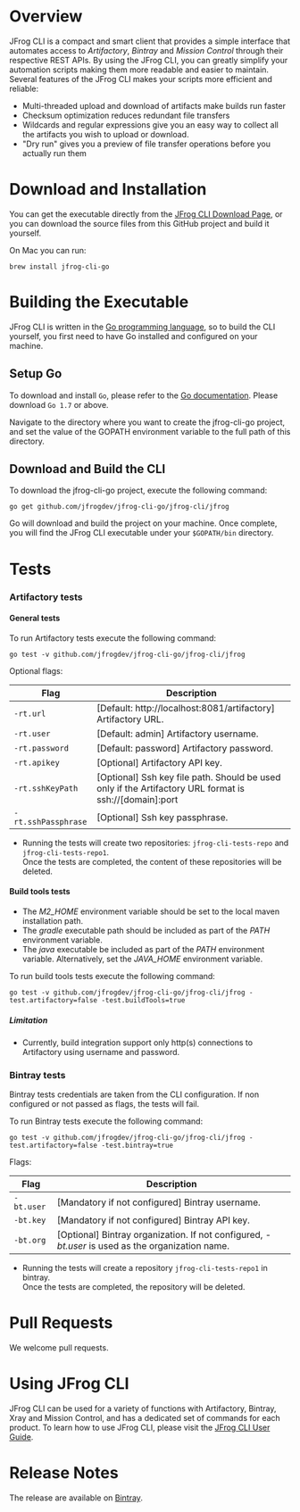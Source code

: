 # Overview
JFrog CLI is a compact and smart client that provides a simple interface that automates access to *Artifactory*, *Bintray* and *Mission Control* through their respective REST APIs.
By using the JFrog CLI, you can greatly simplify your automation scripts making them more readable and easier to maintain.
Several features of the JFrog CLI makes your scripts more efficient and reliable:

- Multi-threaded upload and download of artifacts make builds run faster
- Checksum optimization reduces redundant file transfers
- Wildcards and regular expressions give you an easy way to collect all the artifacts you wish to upload or download.
- "Dry run" gives you a preview of file transfer operations before you actually run them

# Download and Installation

You can get the executable directly from the [JFrog CLI Download Page](https://www.jfrog.com/getcli/), or you can download the source files from this GitHub project and build it yourself.

On Mac you can run:
````
brew install jfrog-cli-go
````

# Building the Executable

JFrog CLI is written in the [Go programming language](https://golang.org/), so to build the CLI yourself, you first need to have Go installed and configured on your machine.

## Setup Go

To download and install `Go`, please refer to the [Go documentation](https://golang.org/doc/install).
Please download `Go 1.7` or above.

Navigate to the directory where you want to create the jfrog-cli-go project, and set the value of the GOPATH environment variable to the full path of this directory.

## Download and Build the CLI

To download the jfrog-cli-go project, execute the following command:
````
go get github.com/jfrogdev/jfrog-cli-go/jfrog-cli/jfrog
````
Go will download and build the project on your machine. Once complete, you will find the JFrog CLI executable under your `$GOPATH/bin` directory.

# Tests

### Artifactory tests
#### General tests
To run Artifactory tests execute the following command: 
````
go test -v github.com/jfrogdev/jfrog-cli-go/jfrog-cli/jfrog
````
Optional flags:

| Flag | Description |
| --- | --- |
| `-rt.url` | [Default: http://localhost:8081/artifactory] Artifactory URL. |
| `-rt.user` | [Default: admin] Artifactory username. |
| `-rt.password` | [Default: password] Artifactory password. |
| `-rt.apikey` | [Optional] Artifactory API key. |
| `-rt.sshKeyPath` | [Optional] Ssh key file path. Should be used only if the Artifactory URL format is ssh://[domain]:port |
| `-rt.sshPassphrase` | [Optional] Ssh key passphrase. |


* Running the tests will create two repositories: `jfrog-cli-tests-repo` and `jfrog-cli-tests-repo1`.<br/>
  Once the tests are completed, the content of these repositories will be deleted.
  
#### Build tools tests
* The *M2_HOME* environment variable should be set to the local maven installation path.
* The *gradle* executable path should be included as part of the *PATH* environment variable.
* The *java* executable be included as part of the *PATH* environment variable. Alternatively, set the *JAVA_HOME* environment variable.

To run build tools tests execute the following command:
````
go test -v github.com/jfrogdev/jfrog-cli-go/jfrog-cli/jfrog -test.artifactory=false -test.buildTools=true
````
##### Limitation
* Currently, build integration support only http(s) connections to Artifactory using username and password.

### Bintray tests
Bintray tests credentials are taken from the CLI configuration. If non configured or not passed as flags, the tests will fail.

To run Bintray tests execute the following command: 
````
go test -v github.com/jfrogdev/jfrog-cli-go/jfrog-cli/jfrog -test.artifactory=false -test.bintray=true
````
Flags:

| Flag | Description |
| --- | --- |
| `-bt.user` | [Mandatory if not configured] Bintray username. |
| `-bt.key` | [Mandatory if not configured] Bintray API key. |
| `-bt.org` | [Optional] Bintray organization. If not configured, *-bt.user* is used as the organization name. |

* Running the tests will create a repository `jfrog-cli-tests-repo1` in bintray.<br/>
  Once the tests are completed, the repository will be deleted.

# Pull Requests
We welcome pull requests.

# Using JFrog CLI
JFrog CLI can be used for a variety of functions with Artifactory, Bintray, Xray and Mission Control,
and has a dedicated set of commands for each product.
To learn how to use JFrog CLI, please visit the [JFrog CLI User Guide](https://www.jfrog.com/confluence/display/CLI/Welcome+to+JFrog+CLI).

# Release Notes
The release are available on [Bintray](https://bintray.com/jfrog/jfrog-cli-go/jfrog-cli-linux-amd64#release).
